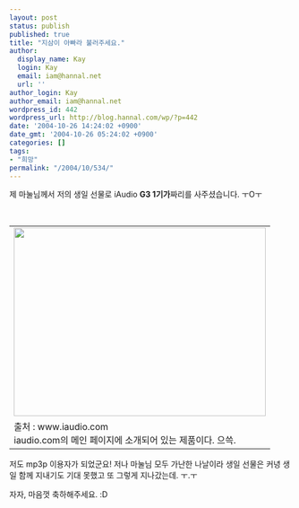 ```yaml
---
layout: post
status: publish
published: true
title: "지삼이 아빠라 불러주세요."
author:
  display_name: Kay
  login: Kay
  email: iam@hannal.net
  url: ''
author_login: Kay
author_email: iam@hannal.net
wordpress_id: 442
wordpress_url: http://blog.hannal.com/wp/?p=442
date: '2004-10-26 14:24:02 +0900'
date_gmt: '2004-10-26 05:24:02 +0900'
categories: []
tags:
- "희망"
permalink: "/2004/10/534/"
---
```

<p>제 마눌님께서 저의 생일 선물로 iAudio <b>G3 1기가</b>짜리를 사주셨습니다. ㅜOㅜ</p>
<p><center><br />
<table>
<tr>
<td><center><img src="http://blog.hannal.com/tt-attach/1026/041026142114790067/737455.jpg" width="450" height="336"></center></td>
</tr>
<tr>
<td class="centerphoto"> 출처 : www.iaudio.com<br />
iaudio.com의 메인 페이지에 소개되어 있는 제품이다. 으쓱. </td>
</tr>
</table>
<p></center></p>
<p>저도 mp3p 이용자가 되었군요! 저나 마눌님 모두 가난한 나날이라 생일 선물은 커녕 생일 함께 지내기도 기대 못했고 또 그렇게 지나갔는데. ㅜ.ㅜ</p>
<p>자자, 마음껏 축하해주세요. :D</p>
